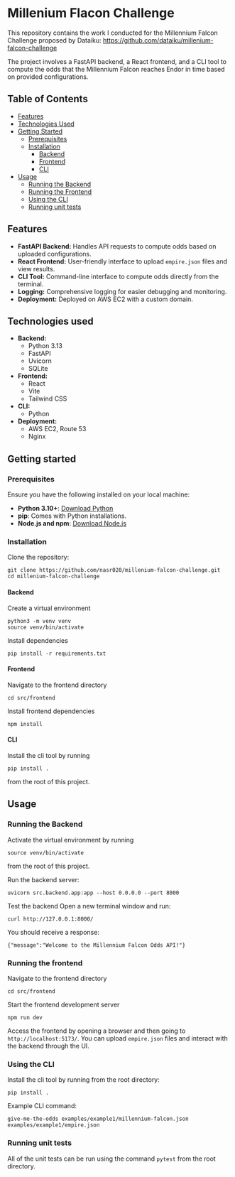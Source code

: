 # Millenium Flacon Challenge

This repository contains the work I conducted for the Millennium Falcon Challenge proposed by Dataiku: https://github.com/dataiku/millenium-falcon-challenge

The project involves a FastAPI backend, a React frontend, and a CLI tool to compute the odds that the Millennium Falcon reaches Endor in time based on provided configurations.

## Table of Contents


- [Features](#features)
- [Technologies Used](#technologies-used)
- [Getting Started](#getting-started)
  - [Prerequisites](#prerequisites)
  - [Installation](#installation)
    - [Backend](#backend)
    - [Frontend](#frontend)
    - [CLI](#cli)
- [Usage](#usage)
  - [Running the Backend](#running-the-backend)
  - [Running the Frontend](#running-the-frontend)
  - [Using the CLI](#using-the-cli)
  - [Running unit tests](#running-unit-tests)

## Features

- **FastAPI Backend:** Handles API requests to compute odds based on uploaded configurations.
- **React Frontend:** User-friendly interface to upload `empire.json` files and view results.
- **CLI Tool:** Command-line interface to compute odds directly from the terminal.
- **Logging:** Comprehensive logging for easier debugging and monitoring.
- **Deployment:** Deployed on AWS EC2 with a custom domain.

## Technologies used

- **Backend:**
  - Python 3.13
  - FastAPI
  - Uvicorn
  - SQLite
- **Frontend:**
  - React
  - Vite
  - Tailwind CSS
- **CLI:**
  - Python
- **Deployment:**
  - AWS EC2, Route 53
  - Nginx

 ## Getting started

 ### Prerequisites

 Ensure you have the following installed on your local machine:

- **Python 3.10+**: [Download Python](https://www.python.org/downloads/)
- **pip**: Comes with Python installations.
- **Node.js and npm**: [Download Node.js](https://nodejs.org/en/download)

### Installation

Clone the repository:
```
git clone https://github.com/nasr020/millenium-falcon-challenge.git
cd millenium-falcon-challenge
```

#### Backend

Create a virtual environment

```
python3 -m venv venv
source venv/bin/activate
```

Install dependencies

```
pip install -r requirements.txt
```

#### Frontend

Navigate to the frontend directory

```
cd src/frontend
```

Install frontend dependencies
```
npm install
```

#### CLI

Install the cli tool by running
```
pip install .
```
from the root of this project.

## Usage

### Running the Backend

Activate the virtual environment by running
```
source venv/bin/activate
```
from the root of this project.

Run the backend server:
```
uvicorn src.backend.app:app --host 0.0.0.0 --port 8000
```

Test the backend
Open a new terminal window and run:
```
curl http://127.0.0.1:8000/
```
You should receive a response:
```
{"message":"Welcome to the Millennium Falcon Odds API!"}
```

### Running the frontend

Navigate to the frontend directory
```
cd src/frontend
```
Start the frontend development server
```
npm run dev
```
Access the frontend by opening a browser and then going to `http://localhost:5173/`. You can upload `empire.json` files and interact with the backend through the UI.

### Using the CLI

Install the cli tool by running from the root directory:
```
pip install .
```

Example CLI command:
```
give-me-the-odds examples/example1/millennium-falcon.json examples/example1/empire.json
```

### Running unit tests

All of the unit tests can be run using the command `pytest` from the root directory.
